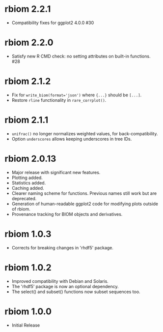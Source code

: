 # rbiom 2.2.1

* Compatibility fixes for ggplot2 4.0.0 #30


# rbiom 2.2.0

* Satisfy new R CMD check: no setting attributes on built-in functions. #28


# rbiom 2.1.2

* Fix for `write_biom(format='json')` where `{...}` should be `[...]`.
* Restore `rline` functionality in `rare_corrplot()`.


# rbiom 2.1.1

* `unifrac()` no longer normalizes weighted values, for back-compatibility.
* Option `underscores` allows keeping underscores in tree IDs.


# rbiom 2.0.13

* Major release with significant new features.
* Plotting added.
* Statistics added.
* Caching added.
* Clearer naming scheme for functions. Previous names still work but are deprecated.
* Generation of human-readable ggplot2 code for modifying plots outside of rbiom.
* Provenance tracking for BIOM objects and derivatives.


# rbiom 1.0.3

* Corrects for breaking changes in 'rhdf5' package.


# rbiom 1.0.2

* Improved compatibility with Debian and Solaris.
* The 'rhdf5' package is now an optional dependency.
* The select() and subset() functions now subset sequences too.


# rbiom 1.0.0

* Initial Release
